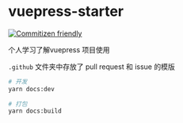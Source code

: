 # vuepress-starter

[![Commitizen friendly](https://img.shields.io/badge/commitizen-friendly-brightgreen.svg)](http://commitizen.github.io/cz-cli/)

个人学习了解vuepress 项目使用

`.github` 文件夹中存放了 pull request 和 issue 的模版

```bash
# 开发
yarn docs:dev
 
# 打包
yarn docs:build
```
